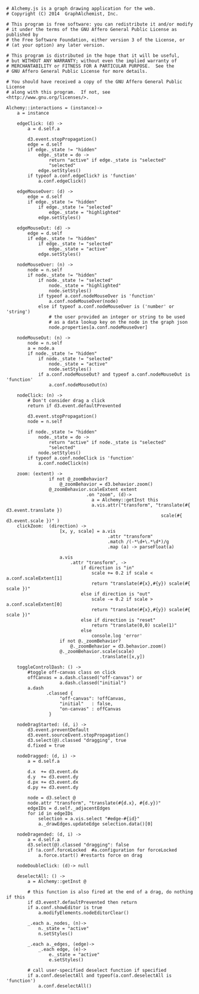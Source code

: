     # Alchemy.js is a graph drawing application for the web.
    # Copyright (C) 2014  GraphAlchemist, Inc.

    # This program is free software: you can redistribute it and/or modify
    # it under the terms of the GNU Affero General Public License as published by
    # the Free Software Foundation, either version 3 of the License, or
    # (at your option) any later version.

    # This program is distributed in the hope that it will be useful,
    # but WITHOUT ANY WARRANTY; without even the implied warranty of
    # MERCHANTABILITY or FITNESS FOR A PARTICULAR PURPOSE.  See the
    # GNU Affero General Public License for more details.

    # You should have received a copy of the GNU Affero General Public License
    # along with this program.  If not, see <http://www.gnu.org/licenses/>.

    Alchemy::interactions = (instance)->
        a = instance

        edgeClick: (d) ->
            a = d.self.a

            d3.event.stopPropagation()
            edge = d.self
            if edge._state != "hidden"
                edge._state = do -> 
                    return "active" if edge._state is "selected"
                    "selected"
                edge.setStyles()
            if typeof a.conf.edgeClick? is 'function'
                a.conf.edgeClick()

        edgeMouseOver: (d) ->
            edge = d.self
            if edge._state != "hidden"
                if edge._state != "selected"
                    edge._state = "highlighted"
                edge.setStyles()

        edgeMouseOut: (d) ->
            edge = d.self
            if edge._state != "hidden"
                if edge._state != "selected"
                    edge._state = "active"
                edge.setStyles()

        nodeMouseOver: (n) ->
            node = n.self
            if node._state != "hidden"
                if node._state != "selected"
                    node._state = "highlighted"
                    node.setStyles()
                if typeof a.conf.nodeMouseOver is 'function'
                    a.conf.nodeMouseOver(node)
                else if typeof a.conf.nodeMouseOver is ('number' or 'string')
                    # the user provided an integer or string to be used
                    # as a data lookup key on the node in the graph json
                    node.properties[a.conf.nodeMouseOver]

        nodeMouseOut: (n) ->
            node = n.self
            a = node.a
            if node._state != "hidden"
                if node._state != "selected"
                    node._state = "active"
                    node.setStyles()
                if a.conf.nodeMouseOut? and typeof a.conf.nodeMouseOut is 'function'
                    a.conf.nodeMouseOut(n)

        nodeClick: (n) ->
            # Don't consider drag a click
            return if d3.event.defaultPrevented

            d3.event.stopPropagation()
            node = n.self

            if node._state != "hidden"
                node._state = do -> 
                    return "active" if node._state is "selected"
                    "selected"
                node.setStyles()
            if typeof a.conf.nodeClick is 'function'
                a.conf.nodeClick(n)

        zoom: (extent) ->
                    if not @_zoomBehavior?
                        @_zoomBehavior = d3.behavior.zoom()
                    @_zoomBehavior.scaleExtent extent
                                  .on "zoom", (d)->
                                    a = Alchemy::getInst this
                                    a.vis.attr("transform", "translate(#{ d3.event.translate }) 
                                                              scale(#{ d3.event.scale })" )
        clickZoom:  (direction) ->
                        [x, y, scale] = a.vis
                                          .attr "transform"
                                          .match /(-*\d+\.*\d*)/g
                                          .map (a) -> parseFloat(a)

                        a.vis
                            .attr "transform", ->
                                if direction is "in"
                                    scale += 0.2 if scale < a.conf.scaleExtent[1]
                                    return "translate(#{x},#{y}) scale(#{ scale })"
                                else if direction is "out"
                                    scale -= 0.2 if scale > a.conf.scaleExtent[0]
                                    return "translate(#{x},#{y}) scale(#{ scale })"
                                else if direction is "reset"
                                    return "translate(0,0) scale(1)"
                                else
                                    console.log 'error'
                        if not @._zoomBehavior?
                            @._zoomBehavior = d3.behavior.zoom()
                        @._zoomBehavior.scale(scale)
                                       .translate([x,y])

        toggleControlDash: () ->
            #toggle off-canvas class on click
            offCanvas = a.dash.classed("off-canvas") or
                        a.dash.classed("initial")
            a.dash
                   .classed {
                        "off-canvas": !offCanvas,
                        "initial"   : false,
                        "on-canvas" : offCanvas
                    }

        nodeDragStarted: (d, i) ->
            d3.event.preventDefault
            d3.event.sourceEvent.stopPropagation()
            d3.select(@).classed "dragging", true
            d.fixed = true

        nodeDragged: (d, i) ->
            a = d.self.a

            d.x  += d3.event.dx
            d.y  += d3.event.dy
            d.px += d3.event.dx
            d.py += d3.event.dy

            node = d3.select @
            node.attr "transform", "translate(#{d.x}, #{d.y})"
            edgeIDs = d.self._adjacentEdges
            for id in edgeIDs
                selection = a.vis.select "#edge-#{id}"
                a._drawEdges.updateEdge selection.data()[0]

        nodeDragended: (d, i) ->
            a = d.self.a
            d3.select(@).classed "dragging": false
            if !a.conf.forceLocked  #a.configuration for forceLocked
                a.force.start() #restarts force on drag

        nodeDoubleClick: (d)-> null

        deselectAll: () ->
            a = Alchemy::getInst @

            # this function is also fired at the end of a drag, do nothing if this
            if d3.event?.defaultPrevented then return
            if a.conf.showEditor is true
                a.modifyElements.nodeEditorClear()
             
            _.each a._nodes, (n)->
                n._state = "active"
                n.setStyles()
            
            _.each a._edges, (edge)->
                _.each edge, (e)->
                    e._state = "active"
                    e.setStyles()
            
            # call user-specified deselect function if specified
            if a.conf.deselectAll and typeof(a.conf.deselectAll is 'function')
                a.conf.deselectAll()
